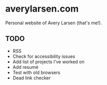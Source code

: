 # averylarsen.com
Personal website of Avery Larsen (that's me!).

## TODO
- RSS
- Check for accessibility issues
- Add list of projects I've worked on
- Add resumé
- Test with old browsers
- Dead link checker
